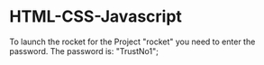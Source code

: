 # HTML-CSS-Javascript
To launch the rocket for the Project "rocket" you need to enter the password. The password is: "TrustNo1";
